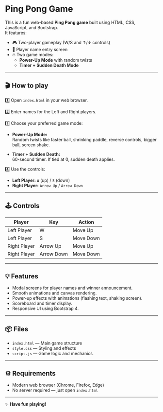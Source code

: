# Ping Pong Game

This is a fun web-based **Ping Pong game** built using HTML, CSS, JavaScript, and Bootstrap.  
It features:
- 🎮 Two-player gameplay (W/S and ↑/↓ controls)  
- 🎯 Player name entry screen  
- 🔥 Two game modes:
  - **Power-Up Mode** with random twists
  - **Timer + Sudden Death Mode**

---

## 🎬 How to play

1️⃣ Open `index.html` in your web browser.

2️⃣ Enter names for the Left and Right players.

3️⃣ Choose your preferred game mode:
- **Power-Up Mode:**  
  Random twists like faster ball, shrinking paddle, reverse controls, bigger ball, screen shake.
  
- **Timer + Sudden Death:**  
  60-second timer. If tied at 0, sudden death applies.

4️⃣ Use the controls:
- **Left Player:** `W` (up) / `S` (down)  
- **Right Player:** `Arrow Up` / `Arrow Down`

---

## 🕹️ Controls

| Player      | Key        | Action     |
| ----------- | ---------- | ---------- |
| Left Player | W          | Move Up    |
| Left Player | S          | Move Down  |
| Right Player| Arrow Up   | Move Up    |
| Right Player| Arrow Down | Move Down  |

---

## 💡 Features

- Modal screens for player names and winner announcement.
- Smooth animations and canvas rendering.
- Power-up effects with animations (flashing text, shaking screen).
- Scoreboard and timer display.
- Responsive UI using Bootstrap 4.

---

## 📦 Files

- `index.html` — Main game structure
- `style.css` — Styling and effects
- `script.js` — Game logic and mechanics

---

## ⚙️ Requirements

- Modern web browser (Chrome, Firefox, Edge)
- No server required — just open `index.html`


---

✨ **Have fun playing!**
